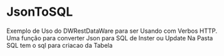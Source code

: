 # JsonToSQL
Exemplo de Uso do DWRestDataWare para ser Usando com Verbos HTTP. Uma função para converter Json para SQL de Inster ou Update
Na Pasta SQL tem o sql para criacao da Tabela
